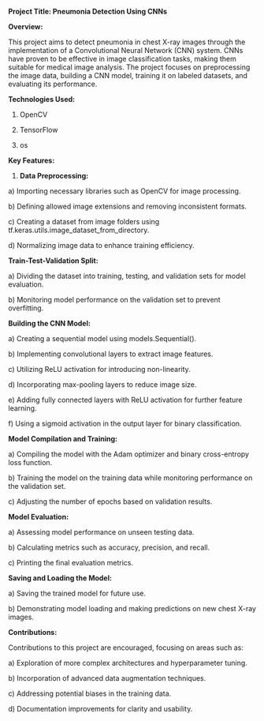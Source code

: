 **Project Title: Pneumonia Detection Using CNNs**

**Overview:**

This project aims to detect pneumonia in chest X-ray images through the implementation of a Convolutional Neural Network (CNN) system. CNNs have proven to be effective in image classification tasks, making them suitable for medical image analysis. The project focuses on preprocessing the image data, building a CNN model, training it on labeled datasets, and evaluating its performance.

**Technologies Used:**

1. OpenCV
   
2. TensorFlow
   
3. os
   
**Key Features:**

1) **Data Preprocessing:**

a) Importing necessary libraries such as OpenCV for image processing.

b) Defining allowed image extensions and removing inconsistent formats.

c) Creating a dataset from image folders using tf.keras.utils.image_dataset_from_directory.

d) Normalizing image data to enhance training efficiency.

**Train-Test-Validation Split:**

a) Dividing the dataset into training, testing, and validation sets for model evaluation.

b) Monitoring model performance on the validation set to prevent overfitting.

**Building the CNN Model:**

a) Creating a sequential model using models.Sequential().

b) Implementing convolutional layers to extract image features.

c) Utilizing ReLU activation for introducing non-linearity.

d) Incorporating max-pooling layers to reduce image size.

e) Adding fully connected layers with ReLU activation for further feature learning.

f) Using a sigmoid activation in the output layer for binary classification.

**Model Compilation and Training:**

a) Compiling the model with the Adam optimizer and binary cross-entropy loss function.

b) Training the model on the training data while monitoring performance on the validation set.

c) Adjusting the number of epochs based on validation results.

**Model Evaluation:**

a) Assessing model performance on unseen testing data.

b) Calculating metrics such as accuracy, precision, and recall.

c) Printing the final evaluation metrics.

**Saving and Loading the Model:**

a) Saving the trained model for future use.

b) Demonstrating model loading and making predictions on new chest X-ray images.

**Contributions:**

Contributions to this project are encouraged, focusing on areas such as:

a) Exploration of more complex architectures and hyperparameter tuning.

b) Incorporation of advanced data augmentation techniques.

c) Addressing potential biases in the training data.

d) Documentation improvements for clarity and usability.
